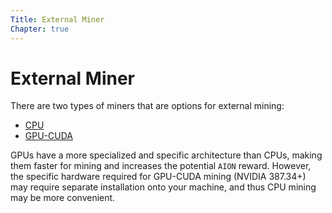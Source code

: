 ```yaml
---
Title: External Miner
Chapter: true
---
```


# External Miner

There are two types of miners that are options for external mining:

- [CPU](cpu-miner)
- [GPU-CUDA](gpu-cuda-miner)

GPUs have a more specialized and specific architecture than CPUs, making them faster for mining and increases the potential `AION` reward. However, the specific hardware required for GPU-CUDA mining (NVIDIA 387.34+) may require separate installation onto your machine, and thus CPU mining may be more convenient.